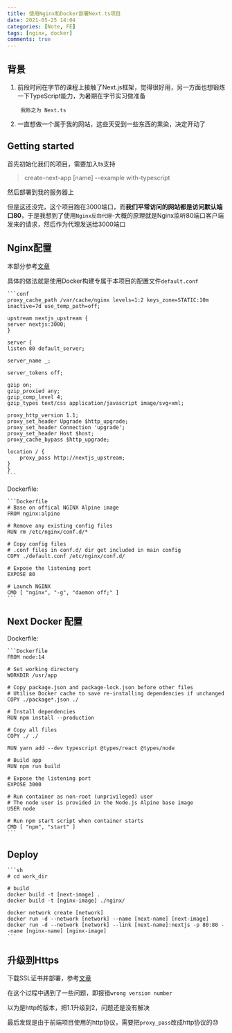 ```yaml
---
title: 使用Nginx和Docker部署Next.ts项目
date: 2021-05-25 14:04
categories: [Note, FE]
tags: [nginx, docker]
comments: true
---
```


## 背景

1. 前段时间在字节的课程上接触了Next.js框架，觉得很好用，另一方面也想锻炼一下TypeScript能力，为暑期在字节实习做准备

        我称之为 Next.ts

2. 一直想做一个属于我的网站，这些天受到一些东西的熏染，决定开动了

## Getting started

首先初始化我们的项目，需要加入ts支持

> create-next-app [name] --example with-typescript

然后部署到我的服务器上

但是这还没完，这个项目跑在3000端口，而**我们平常访问的网站都是访问默认端口80**，于是我想到了使用`Nginx反向代理`-大概的原理就是Nginx监听80端口客户端发来的请求，然后作为代理发送给3000端口

## Nginx配置

本部分参考[文章](https://steveholgado.com/nginx-for-nextjs/)

具体的做法就是使用Docker构建专属于本项目的配置文件`default.conf`

    ```conf
    proxy_cache_path /var/cache/nginx levels=1:2 keys_zone=STATIC:10m inactive=7d use_temp_path=off;

    upstream nextjs_upstream {
    server nextjs:3000;
    }

    server {
    listen 80 default_server;
    
    server_name _;

    server_tokens off;

    gzip on;
    gzip_proxied any;
    gzip_comp_level 4;
    gzip_types text/css application/javascript image/svg+xml;

    proxy_http_version 1.1;
    proxy_set_header Upgrade $http_upgrade;
    proxy_set_header Connection 'upgrade';
    proxy_set_header Host $host;
    proxy_cache_bypass $http_upgrade;

    location / {
        proxy_pass http://nextjs_upstream;
    }
    }
    ```

Dockerfile:

    ```Dockerfile
    # Base on offical NGINX Alpine image
    FROM nginx:alpine

    # Remove any existing config files
    RUN rm /etc/nginx/conf.d/*

    # Copy config files
    # .conf files in conf.d/ dir get included in main config
    COPY ./default.conf /etc/nginx/conf.d/

    # Expose the listening port
    EXPOSE 80

    # Launch NGINX
    CMD [ "nginx", "-g", "daemon off;" ]
    ```

## Next Docker 配置

Dockerfile:

    ```Dockerfile
    FROM node:14

    # Set working directory
    WORKDIR /usr/app

    # Copy package.json and package-lock.json before other files
    # Utilise Docker cache to save re-installing dependencies if unchanged
    COPY ./package*.json ./

    # Install dependencies
    RUN npm install --production

    # Copy all files
    COPY ./ ./

    RUN yarn add --dev typescript @types/react @types/node

    # Build app
    RUN npm run build

    # Expose the listening port
    EXPOSE 3000

    # Run container as non-root (unprivileged) user
    # The node user is provided in the Node.js Alpine base image
    USER node

    # Run npm start script when container starts
    CMD [ "npm", "start" ]
    ```

## Deploy

    ```sh
    # cd work_dir

    # build
    docker build -t [next-image] .
    docker build -t [nginx-image] ./nginx/

    docker network create [network]
    docker run -d --network [network] --name [next-name] [next-image]
    docker run -d --network [network] --link [next-name]:nextjs -p 80:80 --name [nginx-name] [nginx-image]
    ```

## 升级到Https

下载SSL证书并部署，参考[文章](https://cloud.tencent.com/document/product/400/35244)

在这个过程中遇到了一些问题，即报错`wrong version number`

以为是http的版本，把1.1升级到2，问题还是没有解决

最后发现是由于前端项目使用的http协议，需要把`proxy_pass`改成http协议的😓
